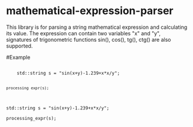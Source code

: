 # mathematical-expression-parser

This library is for parsing a string mathematical expression and calculating its value. The expression can contain two variables "x" and "y",   
signatures of trigonometric functions sin(), cos(), tg(), ctg() are also supported.   

#Example

<html>

 <body> 

  <p><code>
    std::string s = "sin(x+y)-1.239+x*x/y";
    
    processing_expr(s);
  </code></p>
 </body>
</html>

    std::string s = "sin(x+y)-1.239+x*x/y";
    
    processing_expr(s);
    
